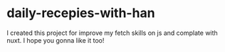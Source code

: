 # daily-recepies-with-han
I created this project for improve my fetch skills on js and complate with nuxt. I hope you gonna like it too!
